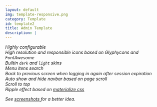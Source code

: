 ```yaml
---
layout: default
img: template-responsive.png
category: Template
id: template2
title: Admin Template
description: |
---
```


<i class="fa fa-check"/> Highly configurable  
<i class="fa fa-check"/> High resolution and responsible icons based on Glyphycons and FontAwesome  
<i class="fa fa-check"/> Builtin `dark` and `light` skins  
<i class="fa fa-check"/> Menu itens search  
<i class="fa fa-check"/> Back to previous screen when logging in again after session expiration  
<i class="fa fa-check"/> Auto show and hide navbar based on page scroll  
<i class="fa fa-check"/> Scroll to top  
<i class="fa fa-check"/> Ripple effect based on [materialize css](http://materializecss.com/waves.html)  

See <a href="/site/_pages/template-screenshots">
	<i class="fa fa-file-image-o"/> screenshots	
</a> for a better idea.

